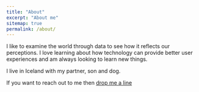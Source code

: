 ```yaml
---
title: "About"
excerpt: "About me"
sitemap: true
permalink: /about/
---
```


I like to examine the world through data to see how it reflects our perceptions. I love learning about how technology can provide better user experiences and am always looking to learn new things.

I live in Iceland with my partner, son and dog.

If you want to reach out to me then [drop me a line](mailto:sagaulfars@gmail.com)
